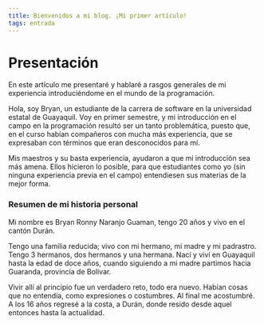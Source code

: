 ```yaml
---
title: Bienvenidos a mi blog. ¡Mi primer artículo!
tags: entrada
---
```


# Presentación

En este artículo me presentaré y hablaré a rasgos generales de mi experiencia introduciéndome en el mundo de la programación.

Hola, soy Bryan, un estudiante de la carrera de software en la universidad estatal de Guayaquil. Voy en primer semestre, y mi introducción en el campo en la programación resultó ser un tanto problemática, puesto que, en el curso habían compañeros con mucha más experiencia, que se expresaban con términos que eran desconocidos para mí.

Mis maestros y su basta experiencia, ayudaron a que mi introducción sea más amena. Ellos hicieron lo posible, para que estudiantes como yo (sin ninguna experiencia previa en el campo) entendiesen sus materias de la mejor forma. 

### Resumen de mi historia personal

Mi nombre es Bryan Ronny Naranjo Guaman, tengo 20 años y vivo en el cantón Durán.

Tengo una familia reducida; vivo con mi hermano, mi madre y mi padrastro. Tengo 3 hermanos, dos hermanos y una hermana. Nací y viví en Guayaquil hasta la edad de doce años, cuando siguiendo a mi madre partimos hacia Guaranda, provincia de Bolivar. 

Vivir allí al principio fue un verdadero reto, todo era nuevo. Habían cosas que no entendía, como expresiones o costumbres. Al final me acostumbré. 
A los 16 años regresé a la costa, a Durán, donde resido desde aquel entonces hasta la actualidad.

